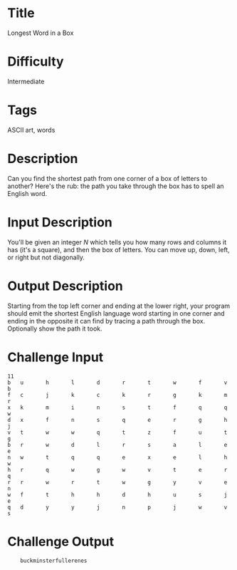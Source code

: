# Title 

Longest Word in a Box

# Difficulty 

Intermediate

# Tags

ASCII art, words

# Description

Can you find the shortest path from one corner of a box of letters to another? Here's the rub: the path you take through the box has to spell an English word.

# Input Description

You'll be given an integer *N* which tells you how many rows and columns it has (it's a square), and then the box of letters. You can move up, down, left, or right but not diagonally. 

# Output Description

Starting from the top left corner and ending at the lower right, your program should emit the shortest English language word starting in one corner and ending in the opposite it can find by tracing a path through the box. Optionally show the path it took. 

# Challenge Input

    11
    b   u       h       l       d       r       t       w       f       v       b
    f   c       j       k       c       k       r       g       k       m       r
    x   k       m       i       n       s       t       f       q       q       w
    d   x       f       n       s       q       e       r       g       h       j
    v   t       w       w       q       t       z       f       u       t       g
    b   r       w       d       l       r       s       a       l       e       e
    n   w       t       q       q       e       x       e       l       h       w
    h   r       q       w       g       w       v       t       e       r       q
    r   r       w       r       t       w       g       y       v       e       n
    w   f       t       h       h       d       h       u       s       j       e
    q   d       y       y       j       n       p       j       w       v       s

# Challenge Output

        buckminsterfullerenes


